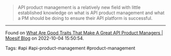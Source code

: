 > API product management is a relatively new field with little established knowledge on what is API product management and what a PM should be doing to ensure their API platform is successful.

---
Found on [What Are Good Traits That Make A Great API Product Managers | Moesif Blog](https://www.moesif.com/blog/api-product-management/role/What-Are-Good-Traits-That-Make-A-Great-API-Product-Manager/) on 2022-10-04 15:50:54.

Tags: #api #api-product-management #product-management